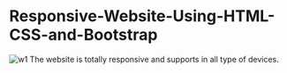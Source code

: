 # Responsive-Website-Using-HTML-CSS-and-Bootstrap
![w1](https://user-images.githubusercontent.com/65830302/133642446-de62ff91-272f-47e4-bf39-45a8dce2cf98.JPG)
The website is totally responsive and supports in all type of devices.

